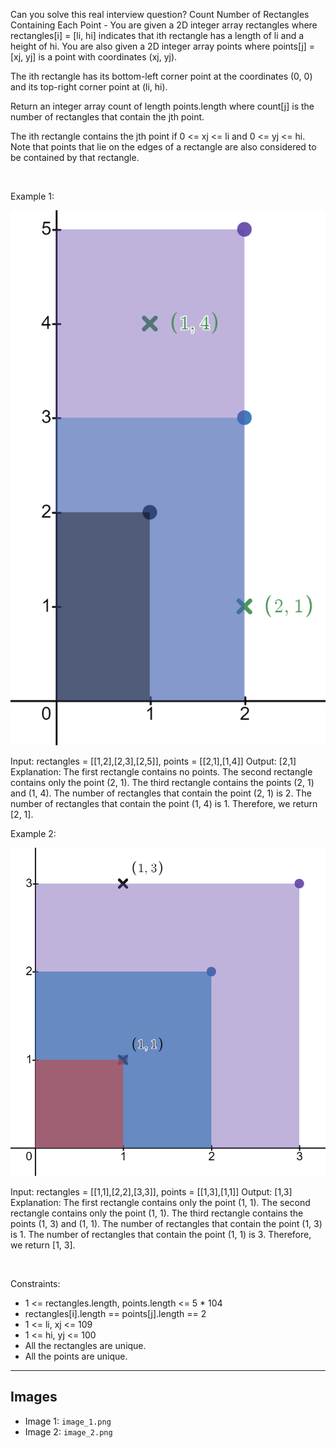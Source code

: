 Can you solve this real interview question? Count Number of Rectangles Containing Each Point - You are given a 2D integer array rectangles where rectangles[i] = [li, hi] indicates that ith rectangle has a length of li and a height of hi. You are also given a 2D integer array points where points[j] = [xj, yj] is a point with coordinates (xj, yj).

The ith rectangle has its bottom-left corner point at the coordinates (0, 0) and its top-right corner point at (li, hi).

Return an integer array count of length points.length where count[j] is the number of rectangles that contain the jth point.

The ith rectangle contains the jth point if 0 <= xj <= li and 0 <= yj <= hi. Note that points that lie on the edges of a rectangle are also considered to be contained by that rectangle.

 

Example 1:

![Example 1](./image_1.png)


Input: rectangles = [[1,2],[2,3],[2,5]], points = [[2,1],[1,4]]
Output: [2,1]
Explanation: 
The first rectangle contains no points.
The second rectangle contains only the point (2, 1).
The third rectangle contains the points (2, 1) and (1, 4).
The number of rectangles that contain the point (2, 1) is 2.
The number of rectangles that contain the point (1, 4) is 1.
Therefore, we return [2, 1].


Example 2:

![Example 2](./image_2.png)


Input: rectangles = [[1,1],[2,2],[3,3]], points = [[1,3],[1,1]]
Output: [1,3]
Explanation:
The first rectangle contains only the point (1, 1).
The second rectangle contains only the point (1, 1).
The third rectangle contains the points (1, 3) and (1, 1).
The number of rectangles that contain the point (1, 3) is 1.
The number of rectangles that contain the point (1, 1) is 3.
Therefore, we return [1, 3].


 

Constraints:

 * 1 <= rectangles.length, points.length <= 5 * 104
 * rectangles[i].length == points[j].length == 2
 * 1 <= li, xj <= 109
 * 1 <= hi, yj <= 100
 * All the rectangles are unique.
 * All the points are unique.

---

## Images

- Image 1: `image_1.png`
- Image 2: `image_2.png`
